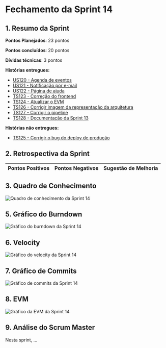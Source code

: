 # Fechamento da Sprint 14

## 1. Resumo da Sprint

__Pontos Planejados__: 23 pontos

__Pontos concluídos__: 20 pontos

__Dívidas técnicas__: 3 pontos

__Histórias entregues:__

- [US120 - Agenda de eventos](https://github.com/fga-gpp-mds/2018.1-Dr-Down/issues/288)
- [US121 - Notificação por e-mail](https://github.com/fga-gpp-mds/2018.1-Dr-Down/issues/289)
- [US122 - Página de ajuda](https://github.com/fga-gpp-mds/2018.1-Dr-Down/issues/290)
- [TS123 - Correção do frontend](https://github.com/fga-gpp-mds/2018.1-Dr-Down/issues/291)
- [TS124 - Atualizar o EVM](https://github.com/fga-gpp-mds/2018.1-Dr-Down/issues/292)
- [TS126 - Corrigir imagem da representação da arquitetura](https://github.com/fga-gpp-mds/2018.1-Dr-Down/issues/294)
- [TS127 - Corrigir o pipeline](https://github.com/fga-gpp-mds/2018.1-Dr-Down/issues/295)
- [TS128 - Documentação da Sprint 13](https://github.com/fga-gpp-mds/2018.1-Dr-Down/issues/296)

__Histórias não entregues:__

- [TS125 - Corrigir o bug do deploy de produção](https://github.com/fga-gpp-mds/2018.1-Dr-Down/issues/293)

## 2. Retrospectiva da Sprint

| Pontos Positivos | Pontos Negativos | Sugestão de Melhoria |
| ----- | ----- | ---- |

## 3. Quadro de Conhecimento

![Quadro de conhecimento da Sprint 14](https://uploaddeimagens.com.br/images/001/478/491/full/quadro_conhecimento_S14.png?1529719968)

## 5. Gráfico do Burndown

![Gráfico do burndown da Sprint 14](https://uploaddeimagens.com.br/images/001/478/487/full/burndown_S14.png?1529719817)

## 6. Velocity

![Gráfico do velocity da Sprint 14](https://uploaddeimagens.com.br/images/001/478/492/full/velocity_S14.png?1529720002)

## 7. Gráfico de Commits

![Gráfico de commits da Sprint 14](https://uploaddeimagens.com.br/images/001/478/485/full/commits_S14.png?1529719767)

## 8. EVM

![Gráfico da EVM da Sprint 14](https://uploaddeimagens.com.br/images/001/478/489/full/evm_S14.png?1529719846)

## 9. Análise do Scrum Master

Nesta sprint, ...
